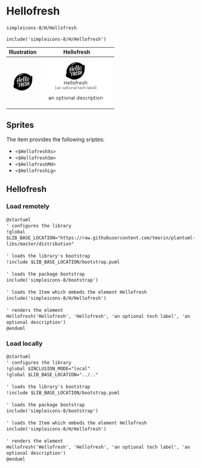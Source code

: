 # Hellofresh


```text
simpleicons-8/H/Hellofresh
```

```text
include('simpleicons-8/H/Hellofresh')
```



| Illustration | Hellofresh |
| :---: | :---: |
| ![illustration for Illustration](../../simpleicons-8/H/Hellofresh.png) | ![illustration for Hellofresh](../../simpleicons-8/H/Hellofresh.Local.png) |



## Sprites
The item provides the following sriptes:

- `<$HellofreshXs>`
- `<$HellofreshSm>`
- `<$HellofreshMd>`
- `<$HellofreshLg>`





## Hellofresh

### Load remotely
```plantuml
@startuml
' configures the library
!global $LIB_BASE_LOCATION="https://raw.githubusercontent.com/tmorin/plantuml-libs/master/distribution"

' loads the library's bootstrap
!include $LIB_BASE_LOCATION/bootstrap.puml

' loads the package bootstrap
include('simpleicons-8/bootstrap')

' loads the Item which embeds the element Hellofresh
include('simpleicons-8/H/Hellofresh')

' renders the element
Hellofresh('Hellofresh', 'Hellofresh', 'an optional tech label', 'an optional description')
@enduml
```

### Load locally
```plantuml
@startuml
' configures the library
!global $INCLUSION_MODE="local"
!global $LIB_BASE_LOCATION="../.."

' loads the library's bootstrap
!include $LIB_BASE_LOCATION/bootstrap.puml

' loads the package bootstrap
include('simpleicons-8/bootstrap')

' loads the Item which embeds the element Hellofresh
include('simpleicons-8/H/Hellofresh')

' renders the element
Hellofresh('Hellofresh', 'Hellofresh', 'an optional tech label', 'an optional description')
@enduml
```

